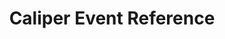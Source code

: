 ---
title: Caliper Event Reference
redirect_to: "/releases/v5.0.0/developers/events/caliper_events"
---
